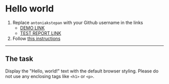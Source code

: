 # Hello world
1. Replace `antoniakstepan` with your Github username in the links
    - [DEMO LINK](https://<antoniakstepan.github.io/layout_hello-world/) <br>
    - [TEST REPORT LINK](https://antoniakstepan.github.io/layout_hello-world/report/html_report/)
2. Follow [this instructions](https://mate-academy.github.io/layout_task-guideline/)
___

## The task 
Display the "Hello, world!" text with the default browser styling. Please do not 
use any enclosing tags like `<h1>` or `<p>`.
